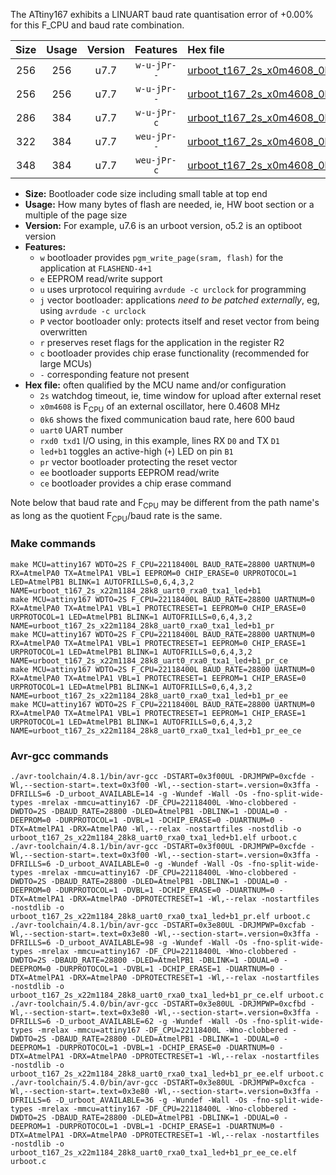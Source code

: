 The ATtiny167 exhibits a LINUART baud rate quantisation error of +0.00% for this F_CPU and baud rate combination.

|Size|Usage|Version|Features|Hex file|
|:-:|:-:|:-:|:-:|:--|
|256|256|u7.7|`w-u-jPr--`|[urboot_t167_2s_x0m4608_0k6_uart0_rxa0_txa1_led+b1.hex](https://raw.githubusercontent.com/stefanrueger/urboot.hex/main/u7.7/boards/digispark-pro/attiny167/watchdog_2_s/external_oscillator_x/%2B0m460800_hz/%2B%2B%2B0k6_baud/uart0_rxa0_txa1/led%2Bb1/urboot_t167_2s_x0m4608_0k6_uart0_rxa0_txa1_led%2Bb1.hex)|
|256|256|u7.7|`w-u-jPr--`|[urboot_t167_2s_x0m4608_0k6_uart0_rxa0_txa1_led+b1_pr.hex](https://raw.githubusercontent.com/stefanrueger/urboot.hex/main/u7.7/boards/digispark-pro/attiny167/watchdog_2_s/external_oscillator_x/%2B0m460800_hz/%2B%2B%2B0k6_baud/uart0_rxa0_txa1/led%2Bb1/urboot_t167_2s_x0m4608_0k6_uart0_rxa0_txa1_led%2Bb1_pr.hex)|
|286|384|u7.7|`w-u-jPr-c`|[urboot_t167_2s_x0m4608_0k6_uart0_rxa0_txa1_led+b1_pr_ce.hex](https://raw.githubusercontent.com/stefanrueger/urboot.hex/main/u7.7/boards/digispark-pro/attiny167/watchdog_2_s/external_oscillator_x/%2B0m460800_hz/%2B%2B%2B0k6_baud/uart0_rxa0_txa1/led%2Bb1/urboot_t167_2s_x0m4608_0k6_uart0_rxa0_txa1_led%2Bb1_pr_ce.hex)|
|322|384|u7.7|`weu-jPr--`|[urboot_t167_2s_x0m4608_0k6_uart0_rxa0_txa1_led+b1_pr_ee.hex](https://raw.githubusercontent.com/stefanrueger/urboot.hex/main/u7.7/boards/digispark-pro/attiny167/watchdog_2_s/external_oscillator_x/%2B0m460800_hz/%2B%2B%2B0k6_baud/uart0_rxa0_txa1/led%2Bb1/urboot_t167_2s_x0m4608_0k6_uart0_rxa0_txa1_led%2Bb1_pr_ee.hex)|
|348|384|u7.7|`weu-jPr-c`|[urboot_t167_2s_x0m4608_0k6_uart0_rxa0_txa1_led+b1_pr_ee_ce.hex](https://raw.githubusercontent.com/stefanrueger/urboot.hex/main/u7.7/boards/digispark-pro/attiny167/watchdog_2_s/external_oscillator_x/%2B0m460800_hz/%2B%2B%2B0k6_baud/uart0_rxa0_txa1/led%2Bb1/urboot_t167_2s_x0m4608_0k6_uart0_rxa0_txa1_led%2Bb1_pr_ee_ce.hex)|

- **Size:** Bootloader code size including small table at top end
- **Usage:** How many bytes of flash are needed, ie, HW boot section or a multiple of the page size
- **Version:** For example, u7.6 is an urboot version, o5.2 is an optiboot version
- **Features:**
  + `w` bootloader provides `pgm_write_page(sram, flash)` for the application at `FLASHEND-4+1`
  + `e` EEPROM read/write support
  + `u` uses urprotocol requiring `avrdude -c urclock` for programming
  + `j` vector bootloader: applications *need to be patched externally*, eg, using `avrdude -c urclock`
  + `P` vector bootloader only: protects itself and reset vector from being overwritten
  + `r` preserves reset flags for the application in the register R2
  + `c` bootloader provides chip erase functionality (recommended for large MCUs)
  + `-` corresponding feature not present
- **Hex file:** often qualified by the MCU name and/or configuration
  + `2s` watchdog timeout, ie, time window for upload after external reset
  + `x0m4608` is F<sub>CPU</sub> of an external oscillator, here 0.4608 MHz
  + `0k6` shows the fixed communication baud rate, here 600 baud
  + `uart0` UART number
  + `rxd0 txd1` I/O using, in this example, lines RX `D0` and TX `D1`
  + `led+b1` toggles an active-high (`+`) LED on pin `B1`
  + `pr` vector bootloader protecting the reset vector
  + `ee` bootloader supports EEPROM read/write
  + `ce` bootloader provides a chip erase command


Note below that baud rate and F<sub>CPU</sub> may be different from the path name's as long as the quotient F<sub>CPU</sub>/baud rate is the same.

### Make commands
```
make MCU=attiny167 WDTO=2S F_CPU=22118400L BAUD_RATE=28800 UARTNUM=0 RX=AtmelPA0 TX=AtmelPA1 VBL=1 EEPROM=0 CHIP_ERASE=0 URPROTOCOL=1 LED=AtmelPB1 BLINK=1 AUTOFRILLS=0,6,4,3,2 NAME=urboot_t167_2s_x22m1184_28k8_uart0_rxa0_txa1_led+b1
make MCU=attiny167 WDTO=2S F_CPU=22118400L BAUD_RATE=28800 UARTNUM=0 RX=AtmelPA0 TX=AtmelPA1 VBL=1 PROTECTRESET=1 EEPROM=0 CHIP_ERASE=0 URPROTOCOL=1 LED=AtmelPB1 BLINK=1 AUTOFRILLS=0,6,4,3,2 NAME=urboot_t167_2s_x22m1184_28k8_uart0_rxa0_txa1_led+b1_pr
make MCU=attiny167 WDTO=2S F_CPU=22118400L BAUD_RATE=28800 UARTNUM=0 RX=AtmelPA0 TX=AtmelPA1 VBL=1 PROTECTRESET=1 EEPROM=0 CHIP_ERASE=1 URPROTOCOL=1 LED=AtmelPB1 BLINK=1 AUTOFRILLS=0,6,4,3,2 NAME=urboot_t167_2s_x22m1184_28k8_uart0_rxa0_txa1_led+b1_pr_ce
make MCU=attiny167 WDTO=2S F_CPU=22118400L BAUD_RATE=28800 UARTNUM=0 RX=AtmelPA0 TX=AtmelPA1 VBL=1 PROTECTRESET=1 EEPROM=1 CHIP_ERASE=0 URPROTOCOL=1 LED=AtmelPB1 BLINK=1 AUTOFRILLS=0,6,4,3,2 NAME=urboot_t167_2s_x22m1184_28k8_uart0_rxa0_txa1_led+b1_pr_ee
make MCU=attiny167 WDTO=2S F_CPU=22118400L BAUD_RATE=28800 UARTNUM=0 RX=AtmelPA0 TX=AtmelPA1 VBL=1 PROTECTRESET=1 EEPROM=1 CHIP_ERASE=1 URPROTOCOL=1 LED=AtmelPB1 BLINK=1 AUTOFRILLS=0,6,4,3,2 NAME=urboot_t167_2s_x22m1184_28k8_uart0_rxa0_txa1_led+b1_pr_ee_ce
```

### Avr-gcc commands
```
./avr-toolchain/4.8.1/bin/avr-gcc -DSTART=0x3f00UL -DRJMPWP=0xcfde -Wl,--section-start=.text=0x3f00 -Wl,--section-start=.version=0x3ffa -DFRILLS=6 -D_urboot_AVAILABLE=14 -g -Wundef -Wall -Os -fno-split-wide-types -mrelax -mmcu=attiny167 -DF_CPU=22118400L -Wno-clobbered -DWDTO=2S -DBAUD_RATE=28800 -DLED=AtmelPB1 -DBLINK=1 -DDUAL=0 -DEEPROM=0 -DURPROTOCOL=1 -DVBL=1 -DCHIP_ERASE=0 -DUARTNUM=0 -DTX=AtmelPA1 -DRX=AtmelPA0 -Wl,--relax -nostartfiles -nostdlib -o urboot_t167_2s_x22m1184_28k8_uart0_rxa0_txa1_led+b1.elf urboot.c
./avr-toolchain/4.8.1/bin/avr-gcc -DSTART=0x3f00UL -DRJMPWP=0xcfde -Wl,--section-start=.text=0x3f00 -Wl,--section-start=.version=0x3ffa -DFRILLS=6 -D_urboot_AVAILABLE=0 -g -Wundef -Wall -Os -fno-split-wide-types -mrelax -mmcu=attiny167 -DF_CPU=22118400L -Wno-clobbered -DWDTO=2S -DBAUD_RATE=28800 -DLED=AtmelPB1 -DBLINK=1 -DDUAL=0 -DEEPROM=0 -DURPROTOCOL=1 -DVBL=1 -DCHIP_ERASE=0 -DUARTNUM=0 -DTX=AtmelPA1 -DRX=AtmelPA0 -DPROTECTRESET=1 -Wl,--relax -nostartfiles -nostdlib -o urboot_t167_2s_x22m1184_28k8_uart0_rxa0_txa1_led+b1_pr.elf urboot.c
./avr-toolchain/4.8.1/bin/avr-gcc -DSTART=0x3e80UL -DRJMPWP=0xcfab -Wl,--section-start=.text=0x3e80 -Wl,--section-start=.version=0x3ffa -DFRILLS=6 -D_urboot_AVAILABLE=98 -g -Wundef -Wall -Os -fno-split-wide-types -mrelax -mmcu=attiny167 -DF_CPU=22118400L -Wno-clobbered -DWDTO=2S -DBAUD_RATE=28800 -DLED=AtmelPB1 -DBLINK=1 -DDUAL=0 -DEEPROM=0 -DURPROTOCOL=1 -DVBL=1 -DCHIP_ERASE=1 -DUARTNUM=0 -DTX=AtmelPA1 -DRX=AtmelPA0 -DPROTECTRESET=1 -Wl,--relax -nostartfiles -nostdlib -o urboot_t167_2s_x22m1184_28k8_uart0_rxa0_txa1_led+b1_pr_ce.elf urboot.c
./avr-toolchain/5.4.0/bin/avr-gcc -DSTART=0x3e80UL -DRJMPWP=0xcfbd -Wl,--section-start=.text=0x3e80 -Wl,--section-start=.version=0x3ffa -DFRILLS=6 -D_urboot_AVAILABLE=62 -g -Wundef -Wall -Os -fno-split-wide-types -mrelax -mmcu=attiny167 -DF_CPU=22118400L -Wno-clobbered -DWDTO=2S -DBAUD_RATE=28800 -DLED=AtmelPB1 -DBLINK=1 -DDUAL=0 -DEEPROM=1 -DURPROTOCOL=1 -DVBL=1 -DCHIP_ERASE=0 -DUARTNUM=0 -DTX=AtmelPA1 -DRX=AtmelPA0 -DPROTECTRESET=1 -Wl,--relax -nostartfiles -nostdlib -o urboot_t167_2s_x22m1184_28k8_uart0_rxa0_txa1_led+b1_pr_ee.elf urboot.c
./avr-toolchain/5.4.0/bin/avr-gcc -DSTART=0x3e80UL -DRJMPWP=0xcfca -Wl,--section-start=.text=0x3e80 -Wl,--section-start=.version=0x3ffa -DFRILLS=6 -D_urboot_AVAILABLE=36 -g -Wundef -Wall -Os -fno-split-wide-types -mrelax -mmcu=attiny167 -DF_CPU=22118400L -Wno-clobbered -DWDTO=2S -DBAUD_RATE=28800 -DLED=AtmelPB1 -DBLINK=1 -DDUAL=0 -DEEPROM=1 -DURPROTOCOL=1 -DVBL=1 -DCHIP_ERASE=1 -DUARTNUM=0 -DTX=AtmelPA1 -DRX=AtmelPA0 -DPROTECTRESET=1 -Wl,--relax -nostartfiles -nostdlib -o urboot_t167_2s_x22m1184_28k8_uart0_rxa0_txa1_led+b1_pr_ee_ce.elf urboot.c
```

